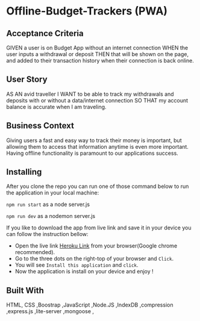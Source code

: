 # Offline-Budget-Trackers (PWA)

## Acceptance Criteria
GIVEN a user is on Budget App without an internet connection
WHEN the user inputs a withdrawal or deposit
THEN that will be shown on the page, and added to their transaction history when their connection is back online.


## User Story
AS AN avid traveller
I WANT to be able to track my withdrawals and deposits with or without a data/internet connection
SO THAT my account balance is accurate when I am traveling.



## Business Context

Giving users a fast and easy way to track their money is important, but allowing them to access that information anytime is even more important. Having offline functionality is paramount to our applications success.

## Installing
After you clone the repo you can run one of those command below to run the application in your local machine:

`npm run start` as a node server.js

`npm run dev` as a nodemon server.js

If you like to download the app from live link and save it in your device you can follow the instruction bellow:
 - Open the live link [Heroku Link](https://budget-trackers-2020.herokuapp.com/) from your browser(Google chrome recommended).
 - Go to the three dots on the right-top of your browser and `Click`.
 - You will see `Install this application` and `click`.
 - Now the application is install on your device and enjoy !



## Built With

HTML, CSS ,Boostrap ,JavaScript ,Node.JS ,IndexDB ,compression ,express.js ,lite-server ,mongoose ,



